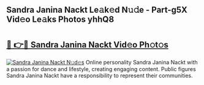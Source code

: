 ## Sandra Janina Nackt Le𝚊k𝚎d N𝚞𝚍e - Part-g5X Vid𝚎o Le𝚊ks Photos yhhQ8

# <h2><a href="http://fb4xy97.evod.top/?m=Sandra+Janina+Nackt">🔗 👉🔴 Sandra Janina Nackt Vid𝚎o Ph𝚘t𝚘s</a></h2>

[![Sandra Janina Nackt N𝚞d𝚎s](https://i.imgur.com/8V9OHl7.gif)](http://fb4xy97.evod.top/?m=Sandra+Janina+Nackt)
Online personality Sandra Janina Nackt with a passion for dance and lifestyle, creating engaging content. Public figures Sandra Janina Nackt have a responsibility to represent their communities. 

